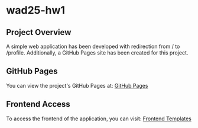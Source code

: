 # wad25-hw1
## Project Overview
A simple web application has been developed with redirection from / to /profile. Additionally, a GitHub Pages site has been created for this project.
## GitHub Pages
You can view the project's GitHub Pages at:
<a href="https://animetyam.github.io/wad25-hw1/">GitHub Pages</a>
## Frontend Access
To access the frontend of the application, you can visit:
<a href="https://animetyam.github.io/wad25-hw1/templates/startPage">Frontend Templates</a>
